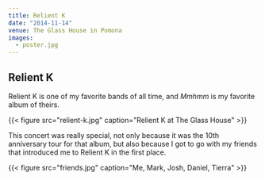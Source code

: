 ```yaml
---
title: Relient K
date: "2014-11-14"
venue: The Glass House in Pomona
images:
  - poster.jpg
---
```


## Relient K

Relient K is one of my favorite bands of all time,
and *Mmhmm* is my favorite album of theirs.

{{< figure src="relient-k.jpg" caption="Relient K at The Glass House" >}}

This concert was really special, not only because it was the 10th
anniversary tour for that album, but also because I got to go with
my friends that introduced me to Relient K in the first place.

{{< figure src="friends.jpg" caption="Me, Mark, Josh, Daniel, Tierra" >}}
